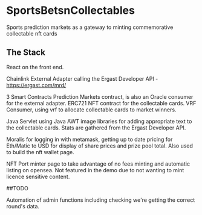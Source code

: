 # SportsBetsnCollectables

Sports prediction markets as a gateway to minting commemorative collectable nft cards

## The Stack

React on the front end.

Chainlink External Adapter calling the Ergast Developer API - https://ergast.com/mrd/

3 Smart Contracts
Prediction Markets contract, is also an Oracle consumer for the external adapter.
ERC721 NFT contract for the collectable cards.
VRF Consumer, using vrf to allocate collectable cards to market winners.

Java Servlet using Java AWT image libraries for adding appropriate text to the collectable cards. Stats are gathered from the Ergast Developer API.

Moralis for logging in with metamask, getting up to date pricing for Eth/Matic to USD for display of share prices and prize pool total. Also used to build the nft wallet page.

NFT Port minter page to take advantage of no fees minting and automatic listing on opensea. Not featured in the demo due to not wanting to mint licence sensitive content.


##TODO

Automation of admin functions including checking we're getting the correct round's data.



  
